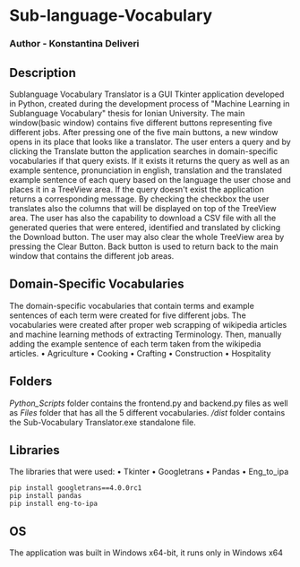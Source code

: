 # Sub-language-Vocabulary
### Author - Konstantina Deliveri

## Description
Sublanguage Vocabulary Translator is a GUI Tkinter application developed in Python, created during the development process of "Machine Learning in Sublanguage Vocabulary" thesis for Ionian University.
The main window(basic window) contains five different buttons representing five different jobs.
After pressing one of the five main buttons, a new window opens in its place that looks like a translator.
The user enters a query and by clicking the Translate button the application searches in domain-specific vocabularies if that query exists.
If it exists it returns the query as well as an example sentence, pronunciation in english, translation and the translated example sentence of each query based on the language the user chose and places it in a TreeView area.
If the query doesn't exist the application returns a corresponding message.
By checking the checkbox the user translates also the columns that will be displayed on top of the TreeView area.
The user has also the capability to download a CSV file with all the generated queries that were entered, identified and translated by clicking the Download button.
The user may also clear the whole TreeView area by pressing the Clear Button.
Back button is used to return back to the main window that contains the different job areas.

## Domain-Specific Vocabularies
The domain-specific vocabularies that contain terms and example sentences of each term were created for five different jobs.
The vocabularies were created after proper web scrapping of wikipedia articles and machine learning methods of extracting Terminology.
Then, manually adding the example sentence of each term taken from the wikipedia articles.
• Agriculture
• Cooking
• Crafting
• Construction
• Hospitality

## Folders
*Python_Scripts* folder contains the frontend.py and backend.py files as well as *Files* folder that has all the 5 different vocabularies.
*/dist* folder contains the Sub-Vocabulary Translator.exe standalone file.

## Libraries
The libraries that were used:
• Tkinter
• Googletrans
• Pandas
• Eng_to_ipa

```
pip install googletrans==4.0.0rc1
pip install pandas
pip install eng-to-ipa
```

## OS
The application was built in Windows x64-bit, it runs only in Windows x64
